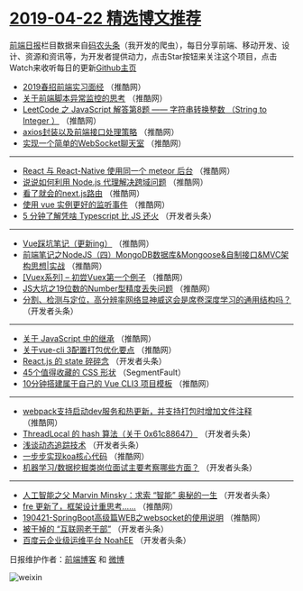 # [2019-04-22 精选博文推荐](https://toutiao.qdkfweb.cn/date/2019/04/22)

[前端日报](https://qdkfweb.cn/c/news)栏目数据来自[码农头条](https://toutiao.qdkfweb.cn/)（我开发的爬虫），每日分享前端、移动开发、设计、资源和资讯等，为开发者提供动力，点击Star按钮来关注这个项目，点击Watch来收听每日的更新[Github主页](https://github.com/kujian/frontendDaily)
* [2019春招前端实习面经](https://toutiao.qdkfweb.cn/108337.html) （推酷网）
* [关于前端脚本异常监控的思考](https://toutiao.qdkfweb.cn/108340.html) （推酷网）
* [LeetCode 之 JavaScript 解答第8题 —— 字符串转换整数 （String to Integer ）](https://toutiao.qdkfweb.cn/108341.html) （推酷网）
* [axios封装以及前端接口处理策略](https://toutiao.qdkfweb.cn/108320.html) （推酷网）
* [实现一个简单的WebSocket聊天室](https://toutiao.qdkfweb.cn/108335.html) （推酷网）

***
* [React 与 React-Native 使用同一个 meteor 后台](https://toutiao.qdkfweb.cn/108329.html) （推酷网）
* [说说如何利用 Node.js 代理解决跨域问题](https://toutiao.qdkfweb.cn/108331.html) （推酷网）
* [看了就会的next.js路由](https://toutiao.qdkfweb.cn/108325.html) （推酷网）
* [使用 vue 实例更好的监听事件](https://toutiao.qdkfweb.cn/108338.html) （推酷网）
* [5 分钟了解凭啥 Typescript 比 JS 还火](https://toutiao.qdkfweb.cn/108284.html) （开发者头条）

***
* [Vue踩坑笔记（更新ing）](https://toutiao.qdkfweb.cn/108328.html) （推酷网）
* [前端笔记之NodeJS（四）MongoDB数据库&amp;Mongoose&amp;自制接口&amp;MVC架构思想|实战](https://toutiao.qdkfweb.cn/108342.html) （推酷网）
* [[Vuex系列] &#8211; 初尝Vuex第一个例子](https://toutiao.qdkfweb.cn/108336.html) （推酷网）
* [JS大坑之19位数的Number型精度丢失问题](https://toutiao.qdkfweb.cn/108326.html) （推酷网）
* [分割、检测与定位，高分辨率网络显神威这会是席卷深度学习的通用结构吗？](https://toutiao.qdkfweb.cn/108305.html) （开发者头条）

***
* [关于 JavaScript 中的继承](https://toutiao.qdkfweb.cn/108319.html) （推酷网）
* [关于vue-cli 3配置打包优化要点](https://toutiao.qdkfweb.cn/108330.html) （推酷网）
* [React.js 的 state 碎碎念](https://toutiao.qdkfweb.cn/108287.html) （开发者头条）
* [45个值得收藏的 CSS 形状](https://toutiao.qdkfweb.cn/108277.html) （SegmentFault）
* [10分钟搭建属于自己的 Vue CLI3 项目模板](https://toutiao.qdkfweb.cn/108323.html) （推酷网）

***
* [webpack支持启动dev服务和热更新，并支持打包时增加文件注释](https://toutiao.qdkfweb.cn/108334.html) （推酷网）
* [ThreadLocal 的 hash 算法（关于 0x61c88647）](https://toutiao.qdkfweb.cn/108304.html) （开发者头条）
* [浅谈动态追踪技术](https://toutiao.qdkfweb.cn/108283.html) （开发者头条）
* [一步步实现koa核心代码](https://toutiao.qdkfweb.cn/108327.html) （推酷网）
* [机器学习/数据挖掘类岗位面试主要考察哪些方面？](https://toutiao.qdkfweb.cn/108294.html) （开发者头条）

***
* [人工智能之父 Marvin Minsky：求索 “智能” 奥秘的一生](https://toutiao.qdkfweb.cn/108295.html) （开发者头条）
* [fre 更新了，框架设计重思考……](https://toutiao.qdkfweb.cn/108339.html) （推酷网）
* [190421-SpringBoot高级篇WEB之websocket的使用说明](https://toutiao.qdkfweb.cn/108318.html) （推酷网）
* [被干掉的 “互联网老干部”](https://toutiao.qdkfweb.cn/108285.html) （开发者头条）
* [百度云企业级运维平台 NoahEE](https://toutiao.qdkfweb.cn/108296.html) （开发者头条）

日报维护作者：[前端博客](https://qdkfweb.cn/) 和 [微博](https://qdkfweb.cn/go/weibo)

![weixin](https://user-images.githubusercontent.com/3055447/38468989-651132ac-3b80-11e8-8e6b-15122322a9d7.png)